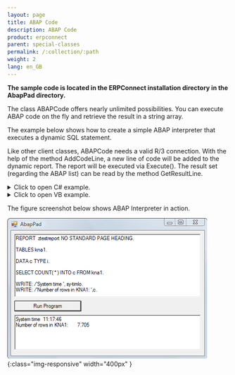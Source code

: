 ```yaml
---
layout: page
title: ABAP Code
description: ABAP Code
product: erpconnect
parent: special-classes
permalink: /:collection/:path
weight: 2
lang: en_GB
---
```


**The sample code is located in the ERPConnect installation directory in the AbapPad directory.** 

The class ABAPCode offers nearly unlimited possibilities. You can execute ABAP code on the fly and retrieve the result in a string array.

The example below shows how to create a simple ABAP interpreter that executes a dynamic SQL statement.

Like other client classes, ABAPCode needs a valid R/3 connection. With the help of the method AddCodeLine, a new line of code will be added to the dynamic report. The report will be executed via Execute(). The result set (regarding the ABAP list) can be read by the method GetResultLine.


<details>
<summary>Click to open C# example.</summary>
{% highlight csharp %}
private void button1_Click(object sender, System.EventArgs e)
        {
            using (ERPConnect.R3Connection con = new ERPConnect.R3Connection())
            {
                con.UserName = "erpconnect";
                con.Password = "pass";
                con.Language = "DE";
                con.Client = "800";
                con.Host = "sapserver";
                con.SystemNumber = 11;
 
                con.Open(false);
 
                ERPConnect.Utils.ABAPCode code = new ERPConnect.Utils.ABAPCode();
                code.Connection = con;
                foreach (string s in textBox1.Lines)
                {
                    code.AddCodeLine(s);
                }
 
                if (code.Execute())
                {
                    for (int i = 0; i < code.ResultLineCount; i++)
                        textBox2.Text += code.GetResultLine(i) + "\r\n";
                }
                else
                {
                    textBox2.Text = "ABAP Error: " + code.LastABAPSyntaxError;
                }
            }
        }
{% endhighlight %}
</details>

<details>
<summary>Click to open VB example.</summary>
{% highlight visualbasic %}
Private Sub button1_Click(ByVal sender As System.Object, ByVal e As System.EventArgs) Handles button1.Click
 
 
    Using con As New ERPConnect.R3Connection
        con.UserName = "erpconnect"
        con.Password = "pass"
        con.Language = "DE"
        con.Client = "800"
        con.Host = "sapserver"
        con.SystemNumber = 11
 
        con.Open(False)
 
        Dim code = New ERPConnect.Utils.ABAPCode
        code.Connection = con
        Dim s As String
        For Each s In textBox1.Lines
            code.AddCodeLine(s)
        Next
 
        Dim i As Integer
        If code.Execute() Then
            For i = 0 To code.ResultLineCount - 1
                textBox2.Text += code.GetResultLine(i) + vbCrLf
            Next
        Else
            textBox2.Text = "ABAP Error:" + code.LastABAPSyntaxError
        End If
    End Using
End Sub
{% endhighlight %}
</details>

The figure screenshot below shows ABAP Interpreter in action. 

![AbapPad](/img/content/AbapPad.png){:class="img-responsive" width="400px" }
